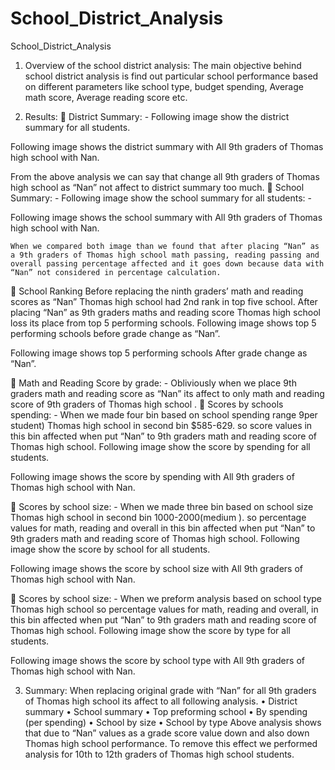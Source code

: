# School_District_Analysis

School_District_Analysis

1.	Overview of the school district analysis: 
The main objective behind school district analysis is find out particular school performance based on different parameters like school type, budget spending, Average math score, Average reading score etc.

2.	Results: 
	District Summary: -
Following image show the district summary for all students.
 

Following image shows the district summary with All 9th graders of Thomas high school with   Nan.
 
 
From the above analysis we can say that change all 9th graders of Thomas high school as “Nan” not affect to district summary too much.
	School Summary: -
Following image show the school summary for all students: -

 


Following image shows the school summary with All 9th graders of Thomas high school with   Nan.

 
	When we compared both image than we found that after placing “Nan” as a 9th graders of Thomas high school math passing, reading passing and overall passing percentage affected and it goes down because data with “Nan” not considered in percentage calculation. 

	School Ranking
Before replacing the ninth graders’ math and reading scores as “Nan” Thomas high school  had 2nd  rank in top five school. After placing “Nan” as 9th graders maths and reading score Thomas high school loss its place from top 5 performing schools. 
 		Following image shows top 5 performing schools before grade change as “Nan”.
 
  Following image shows top 5 performing schools After grade change as “Nan”.

 

	Math and Reading Score by grade: -
Obliviously when we place 9th graders math and reading score as “Nan” its affect to only math and reading score of 9th graders of Thomas high school . 
	Scores by schools spending: - 
When we made four bin based on school spending range 9per student) Thomas high school in second bin $585-629. so score values in this bin affected when put “Nan” to 9th graders math and reading score of Thomas high school.
Following image show the score by spending for all students.

 
Following image shows the score by spending with All 9th graders of Thomas high school with   Nan.

 
	Scores by school size: - 
When we made three bin based on school size Thomas high school in second bin 1000-2000(medium ). so percentage values for math, reading and overall in this bin affected when put “Nan” to 9th graders math and reading score of Thomas high school.
Following image show the score by school for all students.

 
Following image shows the score by school size with All 9th graders of Thomas high school with   Nan.

 
	Scores by school size: - 
When we preform analysis based on school type Thomas high school so percentage values for math, reading and overall, in this bin affected when put “Nan” to 9th graders math and reading score of Thomas high school.
Following image show the score by type for all students.


 
Following image shows the score by school type with All 9th graders of Thomas high school with   Nan.

 
3.	Summary: 
When replacing original grade with “Nan” for all 9th graders of Thomas high school its affect to all following analysis. 
•	District summary
•	School summary
•	Top preforming school
•	By spending (per spending)
•	School by size
•	School by type 
Above analysis shows that due to “Nan” values as a grade score value down and also down Thomas high school performance.
To remove this effect we performed analysis for 10th to 12th graders of Thomas high school students. 
